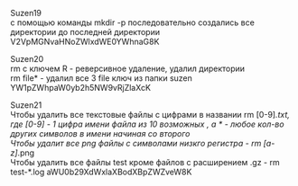 Suzen19 \
с помощью команды mkdir -p последовательно создались все директории до последней директории \
V2VpMGNvaHNoZWlxdWE0YWhnaG8K


Suzen20 \
rm с ключем R  - реверсивное удаление, удалил директории \
rm file* - удалил все 3 file
ключ из папки suzen YW1pZWhpaW0yb2h5NW9vRjZlaXcK


Suzen21 \
Чтобы удалить все текстовые файлы с цифрами в названии rm [0-9]*.txt, \
где [0-9] - 1 цифра имени файла из 10 возможных , а * - любое кол-во других символов в имени начиная со второго \
Чтобы удалит все png файлы с символами низкго регистра - rm [a-z]*.png \
Чтобы удалить все файлы test кроме файлов с расширением .gz - rm test-*.log
aWU0b29XdWxlaXBodXBpZWZveW8K











